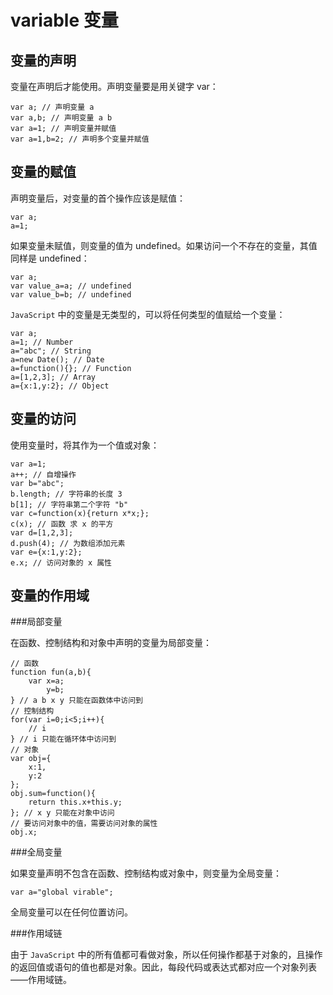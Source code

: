 variable 变量
===========

变量的声明
--------

变量在声明后才能使用。声明变量要是用关键字 var：

	var a; // 声明变量 a
	var a,b; // 声明变量 a b
	var a=1; // 声明变量并赋值
	var a=1,b=2; // 声明多个变量并赋值

变量的赋值
--------

声明变量后，对变量的首个操作应该是赋值：

	var a;
	a=1;

如果变量未赋值，则变量的值为 undefined。如果访问一个不存在的变量，其值同样是 undefined：

	var a;
	var value_a=a; // undefined
	var value_b=b; // undefined

`JavaScript` 中的变量是无类型的，可以将任何类型的值赋给一个变量：

	var a;
	a=1; // Number
	a="abc"; // String
	a=new Date(); // Date
	a=function(){}; // Function
	a=[1,2,3]; // Array
	a={x:1,y:2}; // Object

变量的访问
--------

使用变量时，将其作为一个值或对象：

	var a=1;
	a++; // 自增操作
	var b="abc";
	b.length; // 字符串的长度 3
	b[1]; // 字符串第二个字符 "b"
	var c=function(x){return x*x;};
	c(x); // 函数 求 x 的平方
	var d=[1,2,3];
	d.push(4); // 为数组添加元素
	var e={x:1,y:2};
	e.x; // 访问对象的 x 属性

变量的作用域
----------

###局部变量

在函数、控制结构和对象中声明的变量为局部变量：

	// 函数
	function fun(a,b){
		var x=a;
			y=b;
	} // a b x y 只能在函数体中访问到
	// 控制结构
	for(var i=0;i<5;i++){
		// i
	} // i 只能在循环体中访问到
	// 对象
	var obj={
		x:1,
		y:2
	};
	obj.sum=function(){
		return this.x+this.y;
	}; // x y 只能在对象中访问
	// 要访问对象中的值，需要访问对象的属性
	obj.x;

###全局变量

如果变量声明不包含在函数、控制结构或对象中，则变量为全局变量：

	var a="global virable";

全局变量可以在任何位置访问。

###作用域链

由于 `JavaScript` 中的所有值都可看做对象，所以任何操作都基于对象的，且操作的返回值或语句的值也都是对象。因此，每段代码或表达式都对应一个对象列表——作用域链。